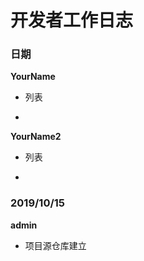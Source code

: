 # 开发者工作日志

### 日期

**YourName**

+ 列表

+ 

**YourName2**

+ 列表

+ 

### 2019/10/15

**admin**

+ 项目源仓库建立
